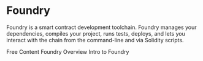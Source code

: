 # Foundry

Foundry is a smart contract development toolchain. Foundry manages your dependencies, compiles your project, runs tests, deploys, and lets you interact with the chain from the command-line and via Solidity scripts.

<ResourceGroupTitle>Free Content</ResourceGroupTitle>
<BadgeLink colorScheme='yellow' badgeText='Read' href='https://book.getfoundry.sh/'>Foundry Overview</BadgeLink>
<BadgeLink badgeText='Watch' href='https://youtu.be/fNMfMxGxeag'>Intro to Foundry</BadgeLink>
